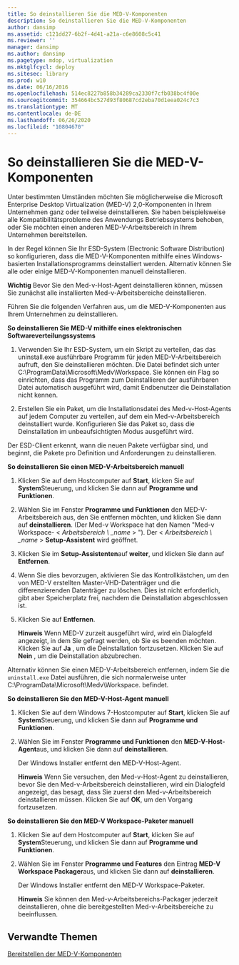 ```yaml
---
title: So deinstallieren Sie die MED-V-Komponenten
description: So deinstallieren Sie die MED-V-Komponenten
author: dansimp
ms.assetid: c121dd27-6b2f-4d41-a21a-c6e8608c5c41
ms.reviewer: ''
manager: dansimp
ms.author: dansimp
ms.pagetype: mdop, virtualization
ms.mktglfcycl: deploy
ms.sitesec: library
ms.prod: w10
ms.date: 06/16/2016
ms.openlocfilehash: 514ec8227b858b34289ca2330f7cfb038bc4f00e
ms.sourcegitcommit: 354664bc527d93f80687cd2eba70d1eea024c7c3
ms.translationtype: MT
ms.contentlocale: de-DE
ms.lasthandoff: 06/26/2020
ms.locfileid: "10804670"
---
```

# So deinstallieren Sie die MED-V-Komponenten


Unter bestimmten Umständen möchten Sie möglicherweise die Microsoft Enterprise Desktop Virtualization (MED-V) 2,0-Komponenten in Ihrem Unternehmen ganz oder teilweise deinstallieren. Sie haben beispielsweise alle Kompatibilitätsprobleme des Anwendungs Betriebssystems behoben, oder Sie möchten einen anderen MED-V-Arbeitsbereich in Ihrem Unternehmen bereitstellen.

In der Regel können Sie Ihr ESD-System (Electronic Software Distribution) so konfigurieren, dass die MED-V-Komponenten mithilfe eines Windows-basierten Installationsprogramms deinstalliert werden. Alternativ können Sie alle oder einige MED-V-Komponenten manuell deinstallieren.

**Wichtig**  Bevor Sie den Med-v-Host-Agent deinstallieren können, müssen Sie zunächst alle installierten Med-v-Arbeitsbereiche deinstallieren.

 

Führen Sie die folgenden Verfahren aus, um die MED-V-Komponenten aus Ihrem Unternehmen zu deinstallieren.

**So deinstallieren Sie MED-V mithilfe eines elektronischen Softwareverteilungssystems**

1.  Verwenden Sie Ihr ESD-System, um ein Skript zu verteilen, das das uninstall.exe ausführbare Programm für jeden MED-V-Arbeitsbereich aufruft, den Sie deinstallieren möchten. Die Datei befindet sich unter C:\\ProgramData\\Microsoft\\Medv\\Workspace. Sie können ein Flag so einrichten, dass das Programm zum Deinstallieren der ausführbaren Datei automatisch ausgeführt wird, damit Endbenutzer die Deinstallation nicht kennen.

2.  Erstellen Sie ein Paket, um die Installationsdatei des Med-v-Host-Agents auf jedem Computer zu verteilen, auf dem ein Med-v-Arbeitsbereich deinstalliert wurde. Konfigurieren Sie das Paket so, dass die Deinstallation im unbeaufsichtigten Modus ausgeführt wird.

Der ESD-Client erkennt, wann die neuen Pakete verfügbar sind, und beginnt, die Pakete pro Definition und Anforderungen zu deinstallieren.

**So deinstallieren Sie einen MED-V-Arbeitsbereich manuell**

1.  Klicken Sie auf dem Hostcomputer auf **Start**, klicken Sie auf **System**Steuerung, und klicken Sie dann auf **Programme und Funktionen**.

2.  Wählen Sie im Fenster **Programme und Funktionen** den MED-V-Arbeitsbereich aus, den Sie entfernen möchten, und klicken Sie dann auf **deinstallieren**. (Der Med-v Workspace hat den Namen "Med-v Workspace- &lt; *Arbeitsbereich \ _name* &gt; "). Der &lt; *Arbeitsbereich \ _name* &gt; **Setup-Assistent** wird geöffnet.

3.  Klicken Sie im **Setup-Assistenten**auf **weiter**, und klicken Sie dann auf **Entfernen**.

4.  Wenn Sie dies bevorzugen, aktivieren Sie das Kontrollkästchen, um den von MED-V erstellten Master-VHD-Datenträger und die differenzierenden Datenträger zu löschen. Dies ist nicht erforderlich, gibt aber Speicherplatz frei, nachdem die Deinstallation abgeschlossen ist.

5.  Klicken Sie auf **Entfernen**.

    **Hinweis**  Wenn MED-V zurzeit ausgeführt wird, wird ein Dialogfeld angezeigt, in dem Sie gefragt werden, ob Sie es beenden möchten. Klicken Sie auf **Ja** , um die Deinstallation fortzusetzen. Klicken Sie auf **Nein** , um die Deinstallation abzubrechen.

     

Alternativ können Sie einen MED-V-Arbeitsbereich entfernen, indem Sie die `uninstall.exe` Datei ausführen, die sich normalerweise unter C:\\ProgramData\\Microsoft\\Medv\\Workspace. befindet.

**So deinstallieren Sie den MED-V-Host-Agent manuell**

1.  Klicken Sie auf dem Windows 7-Hostcomputer auf **Start**, klicken Sie auf **System**Steuerung, und klicken Sie dann auf **Programme und Funktionen**.

2.  Wählen Sie im Fenster **Programme und Funktionen** den **MED-V-Host-Agent**aus, und klicken Sie dann auf **deinstallieren**.

    Der Windows Installer entfernt den MED-V-Host-Agent.

    **Hinweis**  Wenn Sie versuchen, den Med-v-Host-Agent zu deinstallieren, bevor Sie den Med-v-Arbeitsbereich deinstallieren, wird ein Dialogfeld angezeigt, das besagt, dass Sie zuerst den Med-v-Arbeitsbereich deinstallieren müssen. Klicken Sie auf **OK**, um den Vorgang fortzusetzen.

     

**So deinstallieren Sie den MED-V Workspace-Paketer manuell**

1.  Klicken Sie auf dem Hostcomputer auf **Start**, klicken Sie auf **System**Steuerung, und klicken Sie dann auf **Programme und Funktionen**.

2.  Wählen Sie im Fenster **Programme und Features** den Eintrag **MED-V Workspace Packager**aus, und klicken Sie dann auf **deinstallieren**.

    Der Windows Installer entfernt den MED-V Workspace-Paketer.

    **Hinweis**  Sie können den Med-v-Arbeitsbereichs-Packager jederzeit deinstallieren, ohne die bereitgestellten Med-v-Arbeitsbereiche zu beeinflussen.

     

## Verwandte Themen


[Bereitstellen der MED-V-Komponenten](deploy-the-med-v-components.md)

 

 





